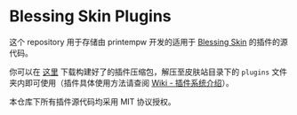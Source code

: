 # Blessing Skin Plugins

这个 repository 用于存储由 printempw 开发的适用于 [Blessing Skin](https://github.com/printempw/blessing-skin-server/) 的插件的源代码。

你可以在 [这里](https://coding.net/u/printempw/p/bs-plugins-archive/git) 下载构建好了的插件压缩包，解压至皮肤站目录下的 `plugins` 文件夹内即可使用（插件具体使用方法请查阅 [Wiki - 插件系统介绍](https://github.com/printempw/blessing-skin-server/wiki/%E6%8F%92%E4%BB%B6%E7%B3%BB%E7%BB%9F%E4%BB%8B%E7%BB%8D)）。

本仓库下所有插件源代码均采用 MIT 协议授权。
